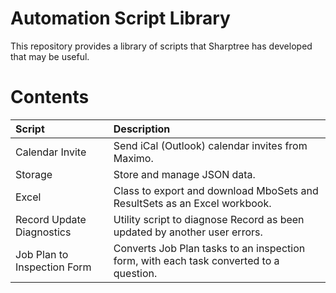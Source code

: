 # Automation Script Library
This repository provides a library of scripts that Sharptree has developed that may be useful.

# Contents

| Script                      | Description                                                                             |
|:----------------------------|:----------------------------------------------------------------------------------------|
| Calendar Invite             | Send iCal (Outlook) calendar invites from Maximo.                                       |
| Storage                     | Store and manage JSON data.                                                             |
| Excel                       | Class to export and download MboSets and ResultSets as an Excel workbook.               |
| Record Update Diagnostics   | Utility script to diagnose Record as been updated by another user errors.               |
| Job Plan to Inspection Form | Converts Job Plan tasks to an inspection form, with each task converted to a question.  |
